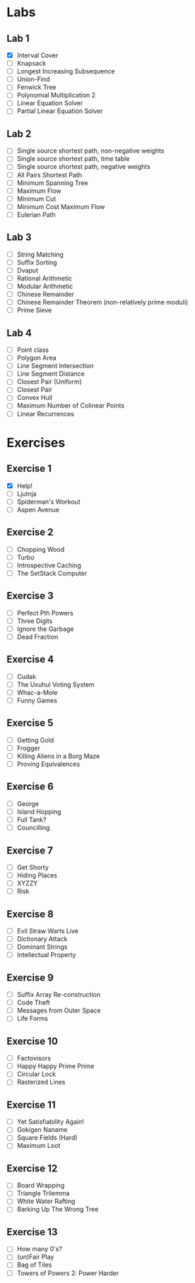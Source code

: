 # Labs

## Lab 1
- [x] Interval Cover
- [ ] Knapsack
- [ ] Longest Increasing Subsequence
- [ ] Union-Find
- [ ] Fenwick Tree
- [ ] Polynomial Multiplication 2
- [ ] Linear Equation Solver
- [ ] Partial Linear Equation Solver

## Lab 2
- [ ] Single source shortest path, non-negative weights
- [ ] Single source shortest path, time table
- [ ] Single source shortest path, negative weights
- [ ] All Pairs Shortest Path
- [ ] Minimum Spanning Tree
- [ ] Maximum Flow
- [ ] Minimum Cut
- [ ] Minimum Cost Maximum Flow
- [ ] Eulerian Path

## Lab 3
- [ ] String Matching
- [ ] Suffix Sorting
- [ ] Dvaput
- [ ] Rational Arithmetic
- [ ] Modular Arithmetic
- [ ] Chinese Remainder
- [ ] Chinese Remainder Theorem (non-relatively prime moduli)
- [ ] Prime Sieve

## Lab 4
- [ ] Point class
- [ ] Polygon Area
- [ ] Line Segment Intersection
- [ ] Line Segment Distance
- [ ] Closest Pair (Uniform)
- [ ] Closest Pair
- [ ] Convex Hull
- [ ] Maximum Number of Colinear Points
- [ ] Linear Recurrences

# Exercises

## Exercise 1
- [x] Help!
- [ ] Ljutnja
- [ ] Spiderman's Workout
- [ ] Aspen Avenue

## Exercise 2
- [ ] Chopping Wood
- [ ] Turbo
- [ ] Introspective Caching
- [ ] The SetStack Computer

## Exercise 3
- [ ] Perfect Pth Powers
- [ ] Three Digits
- [ ] Ignore the Garbage
- [ ] Dead Fraction

## Exercise 4
- [ ] Cudak
- [ ] The Uxuhul Voting System
- [ ] Whac-a-Mole
- [ ] Funny Games

## Exercise 5
- [ ] Getting Gold
- [ ] Frogger
- [ ] Killing Aliens in a Borg Maze
- [ ] Proving Equivalences

## Exercise 6
- [ ] George
- [ ] Island Hopping
- [ ] Full Tank?
- [ ] Councilling

## Exercise 7
- [ ] Get Shorty
- [ ] Hiding Places
- [ ] XYZZY
- [ ] Risk

## Exercise 8
- [ ] Evil Straw Warts Live
- [ ] Dictionary Attack
- [ ] Dominant Strings
- [ ] Intellectual Property

## Exercise 9
- [ ] Suffix Array Re-construction
- [ ] Code Theft
- [ ] Messages from Outer Space
- [ ] Life Forms

## Exercise 10
- [ ] Factovisors
- [ ] Happy Happy Prime Prime
- [ ] Circular Lock
- [ ] Rasterized Lines

## Exercise 11
- [ ] Yet Satisfiability Again!
- [ ] Gokigen Naname
- [ ] Square Fields (Hard)
- [ ] Maximum Loot

## Exercise 12
- [ ] Board Wrapping
- [ ] Triangle Trilemma
- [ ] White Water Rafting
- [ ] Barking Up The Wrong Tree

## Exercise 13
- [ ] How many 0's?
- [ ] (un)Fair Play
- [ ] Bag of Tiles
- [ ] Towers of Powers 2: Power Harder